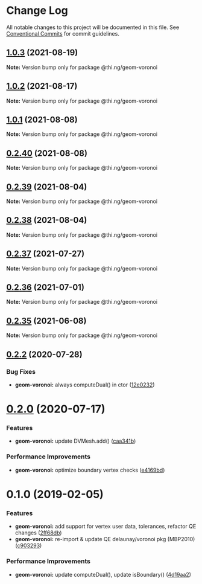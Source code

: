 # Change Log

All notable changes to this project will be documented in this file.
See [Conventional Commits](https://conventionalcommits.org) for commit guidelines.

## [1.0.3](https://github.com/thi-ng/umbrella/compare/@thi.ng/geom-voronoi@1.0.2...@thi.ng/geom-voronoi@1.0.3) (2021-08-19)

**Note:** Version bump only for package @thi.ng/geom-voronoi





## [1.0.2](https://github.com/thi-ng/umbrella/compare/@thi.ng/geom-voronoi@1.0.1...@thi.ng/geom-voronoi@1.0.2) (2021-08-17)

**Note:** Version bump only for package @thi.ng/geom-voronoi





## [1.0.1](https://github.com/thi-ng/umbrella/compare/@thi.ng/geom-voronoi@0.2.40...@thi.ng/geom-voronoi@1.0.1) (2021-08-08)

**Note:** Version bump only for package @thi.ng/geom-voronoi





## [0.2.40](https://github.com/thi-ng/umbrella/compare/@thi.ng/geom-voronoi@0.2.39...@thi.ng/geom-voronoi@0.2.40) (2021-08-08)

**Note:** Version bump only for package @thi.ng/geom-voronoi





## [0.2.39](https://github.com/thi-ng/umbrella/compare/@thi.ng/geom-voronoi@0.2.38...@thi.ng/geom-voronoi@0.2.39) (2021-08-04)

**Note:** Version bump only for package @thi.ng/geom-voronoi





## [0.2.38](https://github.com/thi-ng/umbrella/compare/@thi.ng/geom-voronoi@0.2.37...@thi.ng/geom-voronoi@0.2.38) (2021-08-04)

**Note:** Version bump only for package @thi.ng/geom-voronoi





## [0.2.37](https://github.com/thi-ng/umbrella/compare/@thi.ng/geom-voronoi@0.2.36...@thi.ng/geom-voronoi@0.2.37) (2021-07-27)

**Note:** Version bump only for package @thi.ng/geom-voronoi





## [0.2.36](https://github.com/thi-ng/umbrella/compare/@thi.ng/geom-voronoi@0.2.35...@thi.ng/geom-voronoi@0.2.36) (2021-07-01)

**Note:** Version bump only for package @thi.ng/geom-voronoi





## [0.2.35](https://github.com/thi-ng/umbrella/compare/@thi.ng/geom-voronoi@0.2.34...@thi.ng/geom-voronoi@0.2.35) (2021-06-08)

**Note:** Version bump only for package @thi.ng/geom-voronoi





## [0.2.2](https://github.com/thi-ng/umbrella/compare/@thi.ng/geom-voronoi@0.2.1...@thi.ng/geom-voronoi@0.2.2) (2020-07-28)


### Bug Fixes

* **geom-voronoi:** always computeDual() in ctor ([12e0232](https://github.com/thi-ng/umbrella/commit/12e023265c8d141e6c5f4e539541dfc017fdcfc1))





# [0.2.0](https://github.com/thi-ng/umbrella/compare/@thi.ng/geom-voronoi@0.1.55...@thi.ng/geom-voronoi@0.2.0) (2020-07-17)


### Features

* **geom-voronoi:** update DVMesh.add() ([caa341b](https://github.com/thi-ng/umbrella/commit/caa341b8e40630981ca71db1c7cb84e8b30f4cc6))


### Performance Improvements

* **geom-voronoi:** optimize boundary vertex checks ([e4169bd](https://github.com/thi-ng/umbrella/commit/e4169bd73107b4835c0739676bd296c0e4902b1e))





# 0.1.0 (2019-02-05)

### Features

* **geom-voronoi:** add support for vertex user data, tolerances, refactor QE changes ([2ff68db](https://github.com/thi-ng/umbrella/commit/2ff68db))
* **geom-voronoi:** re-import & update QE delaunay/voronoi pkg (MBP2010) ([c903293](https://github.com/thi-ng/umbrella/commit/c903293))

### Performance Improvements

* **geom-voronoi:** update computeDual(), update isBoundary() ([4d19aa2](https://github.com/thi-ng/umbrella/commit/4d19aa2))
